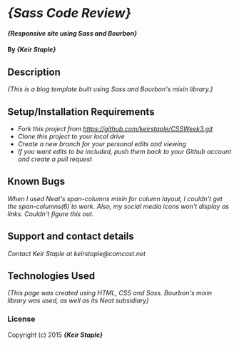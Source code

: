 # _{Sass Code Review}_

#### _{Responsive site using Sass and Bourbon}_

#### By _**{Keir Staple}**_

## Description

_{This is a blog template built using Sass and Bourbon's mixin library.}_

## Setup/Installation Requirements

* _Fork this project from https://github.com/keirstaple/CSSWeek3.git_
* _Clone this project to your local drive_
* _Create a new branch for your personal edits and viewing_
* _If you want edits to be included, push them back to your Github account and create a pull request_

## Known Bugs

_When I used Neat's span-columns mixin for column layout, I couldn't get the span-columns(6) to work. Also, my social media icons won't display as links. Couldn't figure this out._

## Support and contact details

_Contact Keir Staple at keirstaple@comcast.net_

## Technologies Used

_{This page was created using HTML, CSS and Sass. Bourbon's mixin library was used, as well as its Neat subsidiary}_

### License

Copyright (c) 2015 **_{Keir Staple}_**
